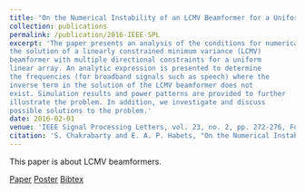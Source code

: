 ```yaml
---
title: "On the Numerical Instability of an LCMV Beamformer for a Uniform Linear Array"
collection: publications
permalink: /publication/2016-IEEE-SPL
excerpt: 'The paper presents an analysis of the conditions for numerical instability in
the solution of a linearly constrained minimum variance (LCMV)
beamformer with multiple directional constraints for a uniform
linear array. An analytic expression is presented to determine
the frequencies (for broadband signals such as speech) where the
inverse term in the solution of the LCMV beamformer does not
exist. Simulation results and power patterns are provided to further
illustrate the problem. In addition, we investigate and discuss
possible solutions to the problem.'
date: 2016-02-01
venue: 'IEEE Signal Processing Letters, vol. 23, no. 2, pp. 272-276, Feb. '
citation: 'S. Chakrabarty and E. A. P. Habets, "On the Numerical Instability of an LCMV Beamformer for a Uniform Linear Array," in IEEE Signal Processing Letters, vol. 23, no. 2, pp. 272-276, Feb. 2016.'
---
```

This paper is about LCMV beamformers.

[Paper](http://Soumitro-Chakrabarty.github.io/files/16_SPL_paper.pdf)
[Poster](http://Soumitro-Chakrabarty.github.io/files/16_SPL_poster.pdf)
[Bibtex](http://Soumitro-Chakrabarty.github.io/files/16_SPL_bib.tex)
